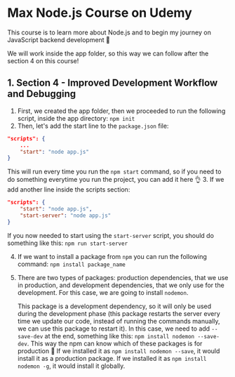 # Max Node.js Course on Udemy

This course is to learn more about Node.js and to begin my journey on JavaScript backend development 🚀

We will work inside the app folder, so this way we can follow after the section 4 on this course!

## 1. Section 4 - Improved Development Workflow and Debugging

1. First, we created the app folder, then we proceeded to run the following script, inside the app directory: `npm init`
2. Then, let's add the start line to the `package.json` file:

```json
"scripts": {
    ...
    "start": "node app.js"
}
```

This will run every time you run the `npm start` command, so if you need to do something everytime you run the project, you can add it here 👌 3. If we add another line inside the scripts section:

```json
"scripts": {
    "start": "node app.js",
    "start-server": "node app.js"
}
```

If you now needed to start using the `start-server` script, you should do something like this: `npm run start-server`

4. If we want to install a package from `npm` you can run the following command: `npm install package_name`
5. There are two types of packages: production dependencies, that we use in production, and development dependencies, that we only use for the development. For this case, we are going to install `nodemon`.

   This package is a development dependency, so it will only be used during the development phase (this package restarts the server every time we update our code, instead of running the commands manually, we can use this package to restart it).
   In this case, we need to add `--save-dev` at the end, something like this: `npm install nodemon --save-dev`. This way the npm can know which of these packages is for production 🚀
   If we installed it as `npm install nodemon --save`, it would install it as a production package.
   If we installed it as `npm install nodemon -g`, it would install it globally.
